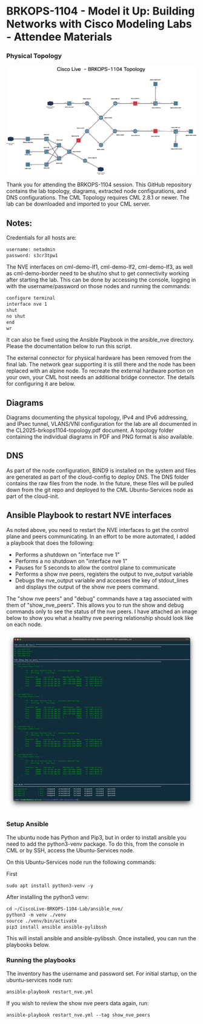 # BRKOPS-1104 - Model it Up: Building Networks with Cisco Modeling Labs - Attendee Materials

### Physical Topology

![Physical Topology Diagram](/CL2025-brkops1104-topology/Physical%20Topology.png)

Thank you for attending the BRKOPS-1104 session.  This GitHub repository contains the lab topology, diagrams, extracted node configurations, and DNS configurations.  The CML Topology requires CML 2.8.1 or newer.  The lab can be downloaded and imported to your CML server.

## Notes:

Credentials for all hosts are:

```
username: netadmin
password: s3cr3tpw1
```

The NVE interfaces on  cml-demo-lf1,  cml-demo-lf2,  cml-demo-lf3, as well as cml-demo-border need to be shut/no shut to get connectivity working after starting the lab.  This can be done by accessing the console, logging in with the username/password on those nodes and running the commands:

```
configure terminal
interface nve 1
shut
no shut
end
wr
```

It can also be fixed using the Ansible Playbook in the ansible_nve directory.  Please the documentation below to run this script.

The external connector for physical hardware has been removed from the final lab.  The network gear supporting it is still there and the node has been replaced with an alpine node.  To recreate the external hardware portion on your own, your CML host needs an additional bridge connector.  The details for configuring it are below.

## Diagrams

Diagrams documenting the physical topology, IPv4 and IPv6 addressing, and IPsec tunnel, VLANS/VNI configuration for the lab are all documented in the CL2025-brkops1104-topology.pdf document.  A topology folder containing the individual diagrams in PDF and PNG format is also available.

## DNS

As part of the node configuration, BIND9 is installed on the system and files are generated as part of the cloud-config to deploy DNS.  The DNS folder contains the raw files from the node.  In the future, these files will be pulled down from the git repo and deployed to the CML Ubuntu-Services node as part of the cloud-init.

## Ansible Playbook to restart NVE interfaces

As noted above, you need to restart the NVE interfaces to get the control plane and peers communicating.  In an effort to be more automated, I added a playbook that does the following:

- Performs a shutdown on "interface nve 1"
- Performs a no shutdown on "interface nve 1"
- Pauses for 5 seconds to allow the control plane to communicate
- Performs a show nve peers, registers the output to nve_output variable
- Debugs the nve_output variable and accesses the key of stdout_lines and displays the output of the show nve peers command.

The "show nve peers" and "debug" commands have a tag associated with them of "show_nve_peers".  This allows you to run the show and debug commands only to see the status of the nve peers.  I have attached an image below to show you what a healthy nve peering relationship should look like on each node.

![Healthy NVE Peer example](/ansible_nve/healthy_nve_status.png)

### Setup Ansible

The ubuntu node has Python and Pip3, but in order to install ansible you need to add the python3-venv package.  To do this, from the console in CML or by SSH, access the Ubuntu-Services node.

On this Ubuntu-Services node run the following commands:

First 
```
sudo apt install python3-venv -y
```
After installing the python3 venv:
```
cd ~/CiscoLive-BRKOPS-1104-Lab/ansible_nve/
python3 -m venv ./venv
source ./venv/bin/activate
pip3 install ansible ansible-pylibssh
```
This will install ansible and ansible-pylibssh.  Once installed, you can run the playbooks below.

### Running the playbooks

The inventory has the username and password set.  For initial startup, on the ubuntu-services node run:

```
ansible-playbook restart_nve.yml
```

If you wish to review the show nve peers data again, run:

```
ansible-playbook restart_nve.yml --tag show_nve_peers
```
